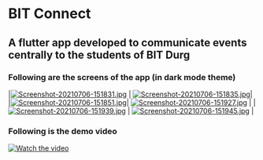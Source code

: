 # BIT Connect

## A flutter app developed to communicate events centrally to the students of BIT Durg 


### Following are the screens of the app (in dark mode theme)


|[![Screenshot-20210706-151831.jpg](https://i.postimg.cc/vBDPWD7r/Screenshot-20210706-151831.jpg)](https://postimg.cc/S2F74SvR) |  [![Screenshot-20210706-151835.jpg](https://i.postimg.cc/3xnCnYxn/Screenshot-20210706-151835.jpg)](https://postimg.cc/75J2Lv72)| 
|[![Screenshot-20210706-151851.jpg](https://i.postimg.cc/02vYvb6V/Screenshot-20210706-151851.jpg)](https://postimg.cc/YjXGf2zF)|
[![Screenshot-20210706-151927.jpg](https://i.postimg.cc/yN2Rbd4X/Screenshot-20210706-151927.jpg)](https://postimg.cc1gc4gyzf)  | 
|[![Screenshot-20210706-151939.jpg](https://i.postimg.cc/FzVJzVfD/Screenshot-20210706-151939.jpg)](https://postimg.cc9wzfNTY7)   | 
[![Screenshot-20210706-151945.jpg](https://i.postimg.cc/fTM9FpFF/Screenshot-20210706-151945.jpg)](https://postimg.cc/F1nzkWhg)  |




### Following is the demo video

[![Watch the video](https://img.youtube.com/vi/iGaReZWfn_0/maxresdefault.jpg)](https://youtu.be/iGaReZWfn_0)






